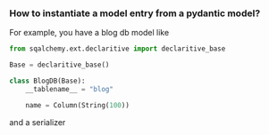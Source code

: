 ### How to instantiate a model entry from a pydantic model?

For example, you have a blog db model like
```python
from sqalchemy.ext.declaritive import declaritive_base  

Base = declaritive_base()

class BlogDB(Base):
    __tablename__ = "blog"

    name = Column(String(100))
```

and a serializer